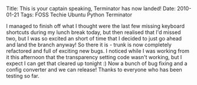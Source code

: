 Title: This is your captain speaking, Terminator has now landed!
Date: 2010-01-21
Tags: FOSS Techie Ubuntu Python Terminator

I managed to finish off what I thought were the last few missing keyboard shortcuts during my lunch break today, but then realised that I'd missed two, but I was so excited an short of time that I decided to just go ahead and land the branch anyway!
So there it is - trunk is now completely refactored and full of exciting new bugs. I noticed while I was working from it this afternoon that the transparency setting code wasn't working, but I expect I can get that cleared up tonight :)
Now a bunch of bug fixing and a config converter and we can release!
Thanks to everyone who has been testing so far.
